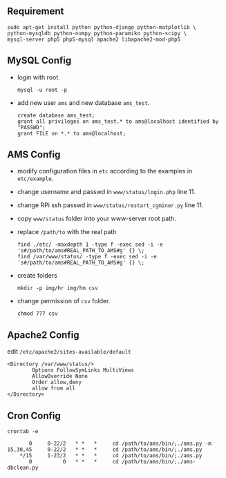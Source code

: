 Requirement
-----------
```
sudo apt-get install python python-django python-matplotlib \
python-mysqldb python-numpy python-paramiko python-scipy \
mysql-server php5 php5-mysql apache2 libapache2-mod-php5
```

MySQL Config
------------
* login with root.

    ```
    mysql -u root -p
    ```
* add new user `ams` and new database `ams_test`.

    ```
    create database ams_test;
    grant all privileges on ams_test.* to ams@localhost identified by "PASSWD";
    grant FILE on *.* to ams@localhost;
    ```

AMS Config
----------
* modify configuration files in `etc` according to the examples in `etc/example`.
* change username and passwd in `www/status/login.php` line 11.
* change RPi ssh passwd in `www/status/restart_cgminer.py` line 11.
* copy `www/status` folder into your www-server root path.
* replace `/path/to` with the real path

    ```
    find ./etc/ -maxdepth 1 -type f -exec sed -i -e 's#/path/to/ams#REAL_PATH_TO_AMS#g' {} \;
    find /var/www/status/ -type f -exec sed -i -e 's#/path/to/ams#REAL_PATH_TO_AMS#g' {} \;
    ```
* create folders

    ```
    mkdir -p img/hr img/hm csv
    ```
* change permission of `csv` folder.

    ```
    chmod 777 csv
    ```

Apache2 Config
--------------
edit `/etc/apache2/sites-available/default`

```
<Directory /var/www/status/>
        Options FollowSymLinks MultiViews
        AllowOverride None
        Order allow,deny
        allow from all
</Directory>
```
Cron Config
-----------
```
crontab -e
```
```
       0     0-22/2   * *   *     cd /path/to/ams/bin/;./ams.py -m
15,30,45     0-22/2   * *   *     cd /path/to/ams/bin/;./ams.py
    */15     1-23/2   * *   *     cd /path/to/ams/bin/;./ams.py
       0          0   * *   *     cd /path/to/ams/bin/;./ams-dbclean.py
```
